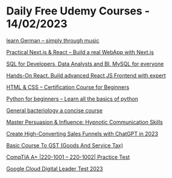 # Daily Free Udemy Courses - 14/02/2023

[learn German – simply through music](https://www.udemy.com/course/learn_german/?couponCode=CF0ECDFD80A36BED9195)
[Practical Next.js & React – Build a real WebApp with Next.js](https://www.udemy.com/course/practical-nextjs/?couponCode=FBAA49B2B894AAEA79BB)
[SQL for Developers, Data Analysts and BI. MySQL for everyone](https://www.udemy.com/course/mysql-for-everyone/?couponCode=DE5384073B0F3C3234A1)
[Hands-On React. Build advanced React JS Frontend with expert](https://www.udemy.com/course/hands-on-reactjs/?couponCode=53B9A17CC545769543F0)
[HTML & CSS – Certification Course for Beginners](https://www.udemy.com/course/html-css-certification-course-for-beginners-e/?couponCode=2C3A1916C43C58E3833F)
[Python for beginners – Learn all the basics of python](https://www.udemy.com/course/python-for-beginners-learn/?couponCode=FA1846598F66C9CFDF5E)
[General bacteriology a concise course](https://www.udemy.com/course/general-bacteriology-a-concise-course/?couponCode=0B4DB4CE35DB877C5330)
[Master Persuasion & Influence: Hypnotic Communication Skills](https://www.udemy.com/course/master-persuasion-influence-hypnotic-communication-skills/?couponCode=FEB_2023_FREE_NOW)
[Create High-Converting Sales Funnels with ChatGPT in 2023](https://www.udemy.com/course/create-high-converting-sales-funnels-with-chatgpt-in-2023-course/?couponCode=7DA471A3BD273DE90E45)
[Basic Course To GST (Goods And Service Tax)](https://www.udemy.com/course/basic-course-to-gst-hindi/?couponCode=THIRTEENTHPROMO)
[CompTIA A+ |220-1001 – 220-1002| Practice Test](https://www.udemy.com/course/comptia-a-220-1001-220-1002-practice-test/?couponCode=002BACFD9B68ACA8CE1E)
[Google Cloud Digital Leader Test 2023](https://www.udemy.com/course/google-cloud-digital-leader-test-2023/?couponCode=E2DB6644B09D60F2D285)
